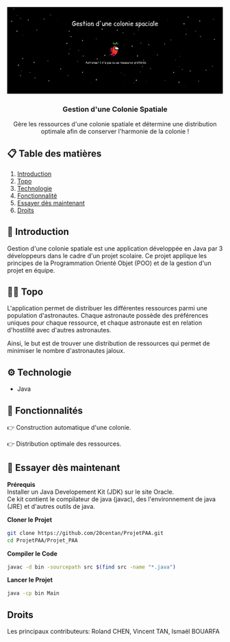 <div align="center">
  <img src="https://github.com/20centan/ProjetPAA/blob/main/Projet_PAA/public/banner.png" alt="Bannière du projet">
<h3>Gestion d'une Colonie Spatiale</h3>
<p max-width=30ch>Gère les ressources d'une colonie spatiale et détermine une distribution optimale afin de conserver l'harmonie de la colonie !</p>
</div>

## 📋 Table des matières
1. [Introduction](#introduction)
2. [Topo](#topo)
3. [Technologie](#technologie)
4. [Fonctionnalité](#fonctionnalité)
5. [Essayer dès maintenant](#essaie)
6. [Droits](#droits)
   
## <a name="introduction">🤖 Introduction<a/> 
Gestion d'une colonie spatiale est une application développée en Java par 3 développeurs dans le cadre d'un projet scolaire. Ce projet applique les principes de la Programmation Orienté Objet (POO) et de la gestion d'un projet en équipe.

## <a name="topo">🧑‍🚀 Topo<a/> 
L'application permet de distribuer les différentes ressources parmi une population d'astronautes. Chaque astronaute possède des préférences uniques pour chaque ressource, et chaque astronaute est en relation d'hostilité avec d'autres astronautes.

Ainsi, le but est de trouver une distribution de ressources qui permet de minimiser le nombre d'astronautes jaloux.

## <a name="technologie">⚙️ Technologie<a/> 
- Java

## <a name="fonctionnalité">🔋 Fonctionnalités<a/> 
👉 Construction automatique d'une colonie. <br>

👉 Distribution optimale des ressources. <br>

## <a name="essaie">🤸 Essayer dès maintenant<a/> 
**Prérequis**<br>
Installer un Java Developement Kit (JDK) sur le site Oracle. <br>
Ce kit contient le compilateur de java (javac), des l'environnement de java (JRE) et d'autres outils de java.

**Cloner le Projet**<br>
```bash
git clone https://github.com/20centan/ProjetPAA.git
cd ProjetPAA/Projet_PAA
```

**Compiler le Code**<br>
```bash
javac -d bin -sourcepath src $(find src -name "*.java")
```

**Lancer le Projet**<br>
```bash
java -cp bin Main
```

## Droits
Les principaux contributeurs: Roland CHEN, Vincent TAN, Ismaël BOUARFA
